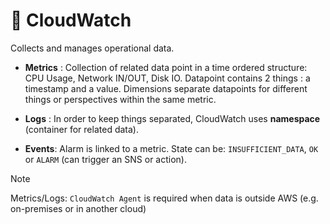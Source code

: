 # 🧭 CloudWatch

Collects and manages operational data.

- **Metrics** : Collection of related data point in a time ordered structure: CPU Usage, Network IN/OUT, Disk IO. Datapoint contains 2 things : a timestamp and a value. Dimensions separate datapoints for different things or perspectives within the same metric.

- **Logs** : In order to keep things separated, CloudWatch uses **namespace** (container for related data).

- **Events**: Alarm is linked to a metric. State can be: `INSUFFICIENT_DATA`, `OK` or `ALARM` (can trigger an SNS or action).

> [!NOTE]
> Metrics/Logs: `CloudWatch Agent` is required when data is outside AWS (e.g. on-premises or in another cloud)
